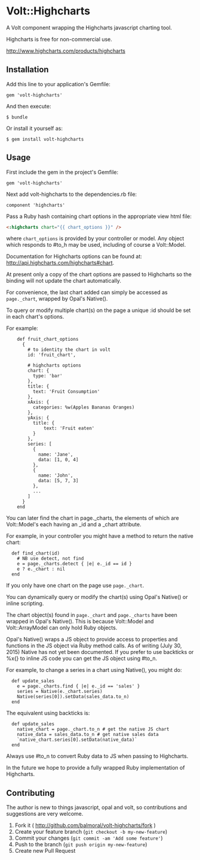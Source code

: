 # Volt::Highcharts

A Volt component wrapping the Highcharts javascript charting tool.

Highcharts is free for non-commercial use.

http://www.highcharts.com/products/highcharts

## Installation

Add this line to your application's Gemfile:

    gem 'volt-highcharts'

And then execute:

    $ bundle

Or install it yourself as:

    $ gem install volt-highcharts

## Usage

First include the gem in the project's Gemfile:

```gem 'volt-highcharts'```

Next add volt-highcharts to the dependencies.rb file:

```component 'highcharts'```

Pass a Ruby hash containing chart options in the appropriate view html file:

```html
<:highcharts chart="{{ chart_options }}" />
```

where `chart_options` is provided by your controller or model. Any object which responds to #to_h may be used, including of course a Volt::Model.

Documentation for Highcharts options can be found at: http://api.highcharts.com/highcharts#chart.

At present only a copy of the chart options are passed to Highcharts so the binding will not update the chart automatically.
 
For convenience, the last chart added can simply be accessed as ```page._chart```, wrapped by Opal's Native().
 
To query or modify multiple chart(s) on the page a unique :id should be set in each chart's options. 

For example:
```
    def fruit_chart_options
      {
        # to identity the chart in volt
        id: 'fruit_chart',
        
        # highcharts options
        chart: {
          type: 'bar'
        },
        title: {
          text: 'Fruit Consumption'
        },
        xAxis: {
          categories: %w(Apples Bananas Oranges)
        },
        yAxis: {
          title: {
              text: 'Fruit eaten'
          }
        },
        series: [
          {
            name: 'Jane',
            data: [1, 0, 4]
          },
          {
            name: 'John',
            data: [5, 7, 3]
          },
          ...
        ]
      }
    end
```

You can later find the chart in page._charts, the elements of which are Volt::Model's each having an _id and a _chart attribute.

For example, in your controller you might have a method to return the native chart:
```
  def find_chart(id)
    # NB use detect, not find
    e = page._charts.detect { |e| e._id == id }
    e ? e._chart : nil
  end
```
If you only have one chart on the page use ```page._chart```.

You can dynamically query or modify the chart(s) using Opal's Native() or inline scripting.

The chart object(s) found in ```page._chart``` and ```page._charts``` have been wrapped in Opal's Native(). This is because Volt::Model and Volt::ArrayModel can only hold Ruby objects.   

Opal's Native() wraps a JS object to provide access to properties and functions in the JS object via Ruby method calls. As of writing (July 30, 2015) Native has not yet been documented. If you prefer to use backticks or %x{} to inline JS code you can get the JS object using #to_n.

For example, to change a series in a chart using Native(), you might do:
```
  def update_sales
    e = page._charts.find { |e| e._id == 'sales' }
    series = Native(e._chart.series)
    Native(series[0]).setData(sales_data.to_n)
  end
```
The equivalent using backticks is:
```
  def update_sales
    native_chart = page._chart.to_n # get the native JS chart
    native_data = sales_data.to_n # get native sales data
    `native_chart.series[0].setData(native_data)`
  end
```

Always use #to_n to convert Ruby data to JS when passing to Highcharts.

In the future we hope to provide a fully wrapped Ruby implementation of Highcharts.

## Contributing

The author is new to things javascript, opal and volt, so contributions and suggestions are very welcome.
 
1. Fork it ( http://github.com/balmoral/volt-highcharts/fork )
2. Create your feature branch (`git checkout -b my-new-feature`)
3. Commit your changes (`git commit -am 'Add some feature'`)
4. Push to the branch (`git push origin my-new-feature`)
5. Create new Pull Request
